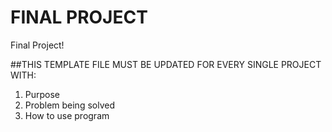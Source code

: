 # FINAL PROJECT
Final Project!

##THIS TEMPLATE FILE MUST BE UPDATED FOR EVERY SINGLE PROJECT WITH:
1. Purpose
2. Problem being solved
3. How to use program